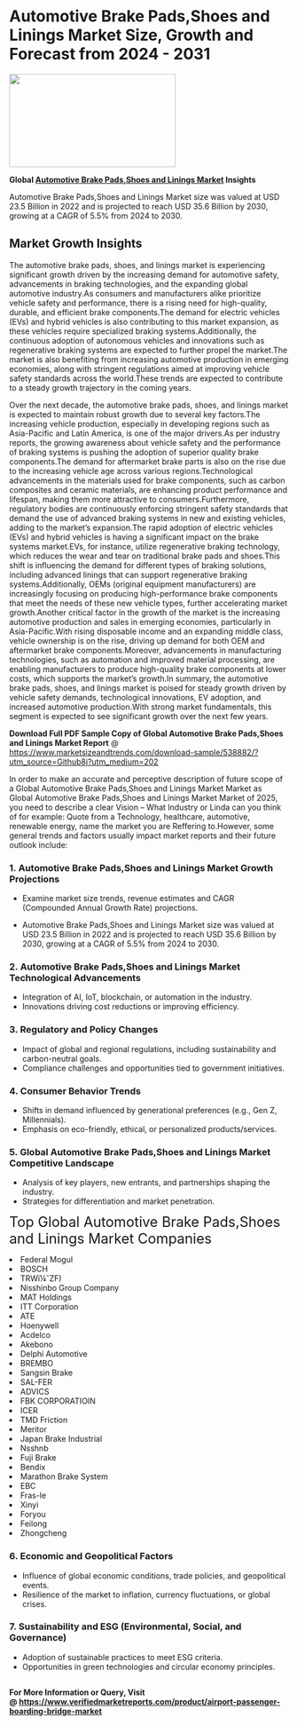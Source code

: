 <H1>Automotive Brake Pads,Shoes and Linings Market Size, Growth and Forecast from 2024 - 2031</H1><img class="aligncenter size-medium wp-image-584254" src="https://thirdeyenews.in/wp-content/uploads/2024/09/Global-Market-Research-300x168.jpeg" alt="" width="300" height="168" /><p><strong>Global&nbsp;<a href="https://www.marketsizeandtrends.com/download-sample/538882/?utm_source=Github8j?utm_medium=202">Automotive Brake Pads,Shoes and Linings Market</a> Insights</strong></p><p>Automotive Brake Pads,Shoes and Linings Market size was valued at USD 23.5 Billion in 2022 and is projected to reach USD 35.6 Billion by 2030, growing at a CAGR of 5.5% from 2024 to 2030.</p><p><h2>Market Growth Insights</h2> <p>The automotive brake pads, shoes, and linings market is experiencing significant growth driven by the increasing demand for automotive safety, advancements in braking technologies, and the expanding global automotive industry.As consumers and manufacturers alike prioritize vehicle safety and performance, there is a rising need for high-quality, durable, and efficient brake components.The demand for electric vehicles (EVs) and hybrid vehicles is also contributing to this market expansion, as these vehicles require specialized braking systems.Additionally, the continuous adoption of autonomous vehicles and innovations such as regenerative braking systems are expected to further propel the market.The market is also benefiting from increasing automotive production in emerging economies, along with stringent regulations aimed at improving vehicle safety standards across the world.These trends are expected to contribute to a steady growth trajectory in the coming years.</p> <p>Over the next decade, the automotive brake pads, shoes, and linings market is expected to maintain robust growth due to several key factors.The increasing vehicle production, especially in developing regions such as Asia-Pacific and Latin America, is one of the major drivers.As per industry reports, the growing awareness about vehicle safety and the performance of braking systems is pushing the adoption of superior quality brake components.The demand for aftermarket brake parts is also on the rise due to the increasing vehicle age across various regions.Technological advancements in the materials used for brake components, such as carbon composites and ceramic materials, are enhancing product performance and lifespan, making them more attractive to consumers.Furthermore, regulatory bodies are continuously enforcing stringent safety standards that demand the use of advanced braking systems in new and existing vehicles, adding to the market’s expansion.The rapid adoption of electric vehicles (EVs) and hybrid vehicles is having a significant impact on the brake systems market.EVs, for instance, utilize regenerative braking technology, which reduces the wear and tear on traditional brake pads and shoes.This shift is influencing the demand for different types of braking solutions, including advanced linings that can support regenerative braking systems.Additionally, OEMs (original equipment manufacturers) are increasingly focusing on producing high-performance brake components that meet the needs of these new vehicle types, further accelerating market growth.Another critical factor in the growth of the market is the increasing automotive production and sales in emerging economies, particularly in Asia-Pacific.With rising disposable income and an expanding middle class, vehicle ownership is on the rise, driving up demand for both OEM and aftermarket brake components.Moreover, advancements in manufacturing technologies, such as automation and improved material processing, are enabling manufacturers to produce high-quality brake components at lower costs, which supports the market’s growth.In summary, the automotive brake pads, shoes, and linings market is poised for steady growth driven by vehicle safety demands, technological innovations, EV adoption, and increased automotive production.With strong market fundamentals, this segment is expected to see significant growth over the next few years.</p> <p><span class=""><strong>Download Full PDF Sample Copy of Global Automotive Brake Pads,Shoes and Linings Market Report</strong> @ <a href="https://www.marketsizeandtrends.com/download-sample/538882/?utm_source=Github8j?utm_medium=202" target="_blank">https://www.marketsizeandtrends.com/download-sample/538882/?utm_source=Github8j?utm_medium=202</a></span></p><p>In order to make an accurate and perceptive description of future scope of a Global&nbsp;Automotive Brake Pads,Shoes and Linings Market Market as Global&nbsp;Automotive Brake Pads,Shoes and Linings Market Market of 2025, you need to describe a clear Vision &ndash; What Industry or Linda can you think of for example: Quote from a Technology, healthcare, automotive, renewable energy, name the market you are Reffering to.However, some general trends and factors usually impact market reports and their future outlook include:</p><h3>1.&nbsp;<strong>Automotive Brake Pads,Shoes and Linings Market Growth Projections</strong></h3><ul><li>Examine market size trends, revenue estimates and CAGR (Compounded Annual Growth Rate) projections.</li><li><p>Automotive Brake Pads,Shoes and Linings Market size was valued at USD 23.5 Billion in 2022 and is projected to reach USD 35.6 Billion by 2030, growing at a CAGR of 5.5% from 2024 to 2030.</p></li></ul><h3>2.&nbsp;<strong>Automotive Brake Pads,Shoes and Linings Market Technological Advancements</strong></h3><ul><li>Integration of AI, IoT, blockchain, or automation in the industry.</li><li>Innovations driving cost reductions or improving efficiency.</li></ul><h3>3.&nbsp;<strong>Regulatory and Policy Changes</strong></h3><ul><li>Impact of global and regional regulations, including sustainability and carbon-neutral goals.</li><li>Compliance challenges and opportunities tied to government initiatives.</li></ul><h3>4.&nbsp;<strong>Consumer Behavior Trends</strong></h3><ul><li>Shifts in demand influenced by generational preferences (e.g., Gen Z, Millennials).</li><li>Emphasis on eco-friendly, ethical, or personalized products/services.</li></ul><h3>5.&nbsp;<strong>Global Automotive Brake Pads,Shoes and Linings Market Competitive Landscape</strong></h3><ul><li>Analysis of key players, new entrants, and partnerships shaping the industry.</li><li>Strategies for differentiation and market penetration.</li></ul><p data-pm-slice="1 1 []"><span style="color: inherit; font-family: inherit; font-size: 25px;">Top Global Automotive Brake Pads,Shoes and Linings Market Companies</span></p><div class="" data-test-id=""><p><li>Federal Mogul</li><li> BOSCH</li><li> TRWï¼ˆZF)</li><li> Nisshinbo Group Company</li><li> MAT Holdings</li><li> ITT Corporation</li><li> ATE</li><li> Hoenywell</li><li> Acdelco</li><li> Akebono</li><li> Delphi Automotive</li><li> BREMBO</li><li> Sangsin Brake</li><li> SAL-FER</li><li> ADVICS</li><li> FBK CORPORATIOIN</li><li> ICER</li><li> TMD Friction</li><li> Meritor</li><li> Japan Brake Industrial</li><li> Nsshnb</li><li> Fuji Brake</li><li> Bendix</li><li> Marathon Brake System</li><li> EBC</li><li> Fras-le</li><li> Xinyi</li><li> Foryou</li><li> Feilong</li><li> Zhongcheng</li></p></div><h3>6.&nbsp;<strong>Economic and Geopolitical Factors</strong></h3><ul><li>Influence of global economic conditions, trade policies, and geopolitical events.</li><li>Resilience of the market to inflation, currency fluctuations, or global crises.</li></ul><h3>7.&nbsp;<strong>Sustainability and ESG (Environmental, Social, and Governance)</strong></h3><ul><li>Adoption of sustainable practices to meet ESG criteria.</li><li>Opportunities in green technologies and circular economy principles.</li></ul><h2><strong style="font-size: 14px;">For More Information or Query, Visit @&nbsp;</strong><a style="background-color: #ffffff; font-size: 14px;" href="https://www.marketsizeandtrends.com/report/automotive-brake-padsshoes-and-linings-market/" target="_blank">https://www.verifiedmarketreports.com/product/airport-passenger-boarding-bridge-market</a></h2>